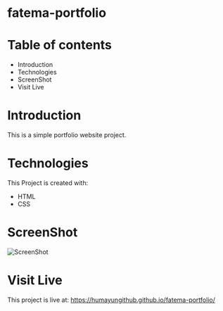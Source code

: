 # fatema-portfolio

# Table of contents

- Introduction
- Technologies
- ScreenShot
- Visit Live

# Introduction

This is a simple portfolio website project.

# Technologies

This Project is created with:

- HTML
- CSS

# ScreenShot

![ScreenShot](https://raw.github.com//Humayungithub/fatema-site/assets/files/main/screenshot.jpg)

# Visit Live

This project is live at: https://humayungithub.github.io/fatema-portfolio/
